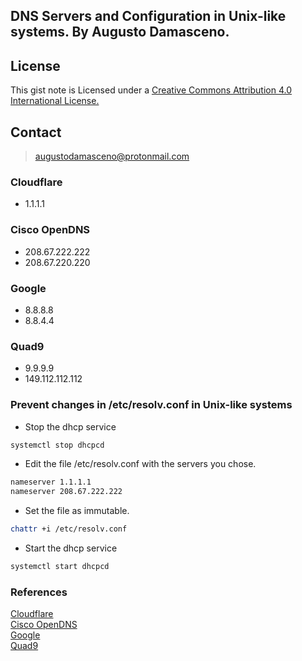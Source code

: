 ## DNS Servers and Configuration in Unix-like systems. By Augusto Damasceno.

## License
This gist note is Licensed under a [ Creative Commons Attribution 4.0 International License.](https://creativecommons.org/licenses/by/4.0/) 
## Contact
> [augustodamasceno@protonmail.com](mailto:augustodamasceno@protonmail.com)

### Cloudflare
* 1.1.1.1

### Cisco OpenDNS
* 208.67.222.222
* 208.67.220.220

### Google
* 8.8.8.8
* 8.8.4.4

### Quad9
* 9.9.9.9
* 149.112.112.112

### Prevent changes in /etc/resolv.conf in Unix-like systems
* Stop the dhcp service
```bash
systemctl stop dhcpcd
```
* Edit the file /etc/resolv.conf with the servers you chose.
```bash
nameserver 1.1.1.1
nameserver 208.67.222.222
```
* Set the file as immutable.
```bash
chattr +i /etc/resolv.conf
```
* Start the dhcp service
```bash
systemctl start dhcpcd
```

### References
[Cloudflare](https://www.cloudflare.com/learning/dns/what-is-1.1.1.1/)  
[Cisco OpenDNS](https://www.opendns.com/setupguide/)  
[Google](https://developers.google.com/speed/public-dns)  
[Quad9](https://www.quad9.net/)  